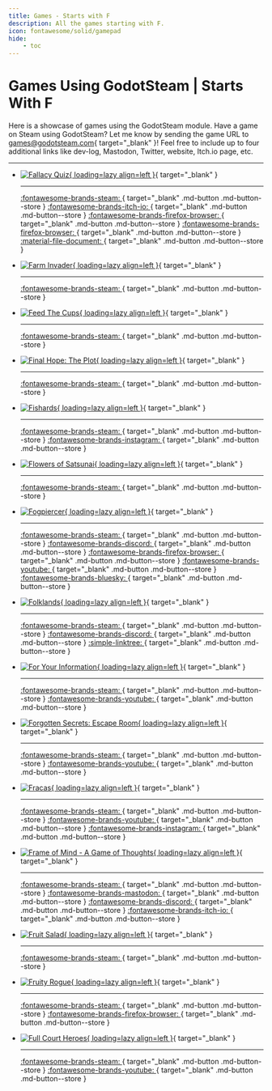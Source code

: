 ```yaml
---
title: Games - Starts with F
description: All the games starting with F.
icon: fontawesome/solid/gamepad
hide:
    - toc
---
```


# Games Using GodotSteam | Starts With F

Here is a showcase of games using the GodotSteam module. Have a game on Steam using GodotSteam? Let me know by sending the game URL to [games@godotsteam.com](mailto:games@godotsteam.com){ target="\_blank" }!  Feel free to include up to four additional links like dev-log, Mastodon, Twitter, website, Itch.io page, etc.

---

<div id="games" class="grid cards" markdown>

- [![Fallacy Quiz](https://steamcdn-a.akamaihd.net/steam/apps/2847380/header.jpg){ loading=lazy align=left }](https://store.steampowered.com/app/2847380/Fallacy_Quiz/){ target="\_blank" }

	---

	[ :fontawesome-brands-steam: ](https://store.steampowered.com/app/2847380/Fallacy_Quiz/){ target="\_blank" .md-button .md-button--store }
	[ :fontawesome-brands-itch-io: ](https://timkrief.itch.io/fallacy-quiz){ target="\_blank" .md-button .md-button--store }
	[ :fontawesome-brands-firefox-browser: ](https://fallacyquiz.com/){ target="\_blank" .md-button .md-button--store }
	[ :fontawesome-brands-firefox-browser: ](https://links.timkrief.com/){ target="\_blank" .md-button .md-button--store }
	[ :material-file-document: ](https://projects.timkrief.com/presskit/fallacy-quiz/?lang=en){ target="\_blank" .md-button .md-button--store }

- [![Farm Invader](https://steamcdn-a.akamaihd.net/steam/apps/3277240/header.jpg){ loading=lazy align=left }](https://store.steampowered.com/app/3277240/Farm_Invader/){ target="\_blank" }

	---

	[ :fontawesome-brands-steam: ](https://store.steampowered.com/app/3277240/Farm_Invader/){ target="\_blank" .md-button .md-button--store }

- [![Feed The Cups](https://steamcdn-a.akamaihd.net/steam/apps/2336220/header.jpg){ loading=lazy align=left }](https://store.steampowered.com/app/2336220/Feed_the_Cups/){ target="\_blank" }

	---

	[ :fontawesome-brands-steam: ](https://store.steampowered.com/app/2336220/Feed_the_Cups/){ target="\_blank" .md-button .md-button--store }

- [![Final Hope: The Plot](https://steamcdn-a.akamaihd.net/steam/apps/1339030/header.jpg){ loading=lazy align=left }](https://store.steampowered.com/app/1339030/Final_Hope_The_Plot/){ target="\_blank" }

	---

	[ :fontawesome-brands-steam: ](https://store.steampowered.com/app/1339030/Final_Hope_The_Plot/){ target="\_blank" .md-button .md-button--store }

- [![Fishards](https://steamcdn-a.akamaihd.net/steam/apps/1637140/header.jpg){ loading=lazy align=left }](https://store.steampowered.com/app/1637140/Fishards/){ target="\_blank" }

	---

	[ :fontawesome-brands-steam: ](https://store.steampowered.com/app/1637140/Fishards/){ target="\_blank" .md-button .md-button--store }
	[ :fontawesome-brands-instagram: ](https://www.instagram.com/rivernotch/){ target="\_blank" .md-button .md-button--store }

- [![Flowers of Satsunai](https://steamcdn-a.akamaihd.net/steam/apps/2107710/header.jpg){ loading=lazy align=left }](https://store.steampowered.com/app/2107710/Flowers_of_Satsunai/){ target="\_blank" }

	---

	[ :fontawesome-brands-steam: ](https://store.steampowered.com/app/2107710/Flowers_of_Satsunai/){ target="\_blank" .md-button .md-button--store }

- [![Fogpiercer](https://steamcdn-a.akamaihd.net/steam/apps/3219010/header.jpg){ loading=lazy align=left }](https://store.steampowered.com/app/3219010/Fogpiercer/){ target="\_blank" }

	---

	[ :fontawesome-brands-steam: ](https://store.steampowered.com/app/3219010/Fogpiercer/){ target="\_blank" .md-button .md-button--store }
	[ :fontawesome-brands-discord: ](https://discord.gg/bWxcZjn){ target="\_blank" .md-button .md-button--store }
	[ :fontawesome-brands-firefox-browser: ](https://madcookies.games/){ target="\_blank" .md-button .md-button--store }
	[ :fontawesome-brands-youtube: ](https://www.youtube.com/@madcookiesstudio){ target="\_blank" .md-button .md-button--store }
	[ :fontawesome-brands-bluesky: ](https://bsky.app/profile/krystof-klestil.bsky.social){ target="\_blank" .md-button .md-button--store }

- [![Folklands](https://steamcdn-a.akamaihd.net/steam/apps/2282890/header.jpg){ loading=lazy align=left }](https://store.steampowered.com/app/2282890/Folklands/){ target="\_blank" }

	---

	[ :fontawesome-brands-steam: ](https://store.steampowered.com/app/2282890/Folklands/){ target="\_blank" .md-button .md-button--store }
	[ :fontawesome-brands-discord: ](https://discord.gg/NE42UkhkpF){ target="\_blank" .md-button .md-button--store }
	[ :simple-linktree: ](https://linktr.ee/folklandsgame){ target="\_blank" .md-button .md-button--store }

- [![For Your Information](https://steamcdn-a.akamaihd.net/steam/apps/1923990/header.jpg){ loading=lazy align=left }](https://store.steampowered.com/app/1923990/For_Your_Information/){ target="\_blank" }

	---

	[ :fontawesome-brands-steam: ](https://store.steampowered.com/app/1923990/For_Your_Information/){ target="\_blank" .md-button .md-button--store }
	[ :fontawesome-brands-youtube: ](https://www.youtube.com/channel/UCREVI9PBbV_1sXuBUTi5sXA){ target="\_blank" .md-button .md-button--store }

- [![Forgotten Secrets: Escape Room](https://steamcdn-a.akamaihd.net/steam/apps/2830320/header.jpg){ loading=lazy align=left }](https://store.steampowered.com/app/2830320/Forgotten_Secrets_Escape_Room/){ target="\_blank" }

	---

	[ :fontawesome-brands-steam: ](https://store.steampowered.com/app/2830320/Forgotten_Secrets_Escape_Room/){ target="\_blank" .md-button .md-button--store }
	[ :fontawesome-brands-youtube: ](https://www.youtube.com/channel/UCojVSa8GcxNT2ImOyvmlohg){ target="\_blank" .md-button .md-button--store }

- [![Fracas](https://steamcdn-a.akamaihd.net/steam/apps/2824960/header.jpg){ loading=lazy align=left }](https://store.steampowered.com/app/2824960/Fracas/){ target="\_blank" }

	---

	[ :fontawesome-brands-steam: ](https://store.steampowered.com/app/2824960/Fracas/){ target="\_blank" .md-button .md-button--store }
	[ :fontawesome-brands-youtube: ](https://www.youtube.com/channel/UCfvMIfsupw6zfQ6Hs5W3aOA){ target="\_blank" .md-button .md-button--store }
	[ :fontawesome-brands-instagram: ](https://www.instagram.com/rookbirdgames/){ target="\_blank" .md-button .md-button--store }

- [![Frame of Mind - A Game of Thoughts](https://steamcdn-a.akamaihd.net/steam/apps/2515480/header.jpg){ loading=lazy align=left }](https://store.steampowered.com/app/2515480/Frame_of_Mind__A_game_of_thoughts/){ target="\_blank" }

	---

	[ :fontawesome-brands-steam: ](https://store.steampowered.com/app/2515480/Frame_of_Mind__A_game_of_thoughts/){ target="\_blank" .md-button .md-button--store }
	[ :fontawesome-brands-mastodon: ](https://mastodon.gamedev.place/@FrameOfMind){ target="\_blank" .md-button .md-button--store }
	[ :fontawesome-brands-discord: ](https://discord.gg/WjduEh4htP){ target="\_blank" .md-button .md-button--store }
	[ :fontawesome-brands-itch-io: ](https://purplesloth.itch.io/frame-of-mind){ target="\_blank" .md-button .md-button--store }

- [![Fruit Salad](https://steamcdn-a.akamaihd.net/steam/apps/1848520/header.jpg){ loading=lazy align=left }](https://store.steampowered.com/app/1848520/Fruit_Salad/){ target="\_blank" }

	---

	[ :fontawesome-brands-steam: ](https://store.steampowered.com/app/1848520/Fruit_Salad/){ target="\_blank" .md-button .md-button--store }

- [![Fruity Rogue](https://steamcdn-a.akamaihd.net/steam/apps/3221570/header.jpg){ loading=lazy align=left }](https://store.steampowered.com/app/3221570/Fruity_Rogue/){ target="\_blank" }

	---

	[ :fontawesome-brands-steam: ](https://store.steampowered.com/app/3221570/Fruity_Rogue/){ target="\_blank" .md-button .md-button--store }
	[ :fontawesome-brands-firefox-browser: ](https://www.fruityrogue.com/){ target="\_blank" .md-button .md-button--store }

- [![Full Court Heroes](https://steamcdn-a.akamaihd.net/steam/apps/2268280/header.jpg){ loading=lazy align=left }](https://store.steampowered.com/app/2268280/Full_Court_Heroes/){ target="\_blank" }

	---

	[ :fontawesome-brands-steam: ](https://store.steampowered.com/app/2268280/Full_Court_Heroes/){ target="\_blank" .md-button .md-button--store }
	[ :fontawesome-brands-youtube: ](https://www.youtube.com/channel/UCPrIEKXiR_VI5h4XI4T5sVw){ target="\_blank" .md-button .md-button--store }

</div>